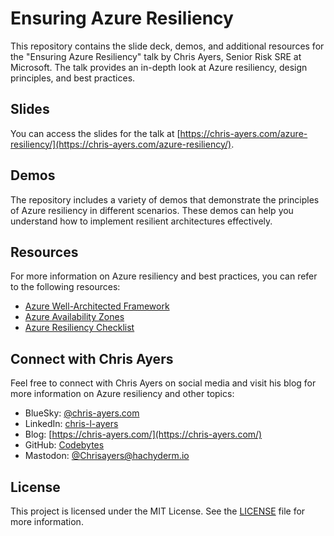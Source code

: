 # Ensuring Azure Resiliency

This repository contains the slide deck, demos, and additional resources for the "Ensuring Azure Resiliency" talk by Chris Ayers, Senior Risk SRE at Microsoft. The talk provides an in-depth look at Azure resiliency, design principles, and best practices.

## Slides

You can access the slides for the talk at [https://chris-ayers.com/azure-resiliency/](https://chris-ayers.com/azure-resiliency/).

## Demos

The repository includes a variety of demos that demonstrate the principles of Azure resiliency in different scenarios. These demos can help you understand how to implement resilient architectures effectively.

## Resources

For more information on Azure resiliency and best practices, you can refer to the following resources:

- [Azure Well-Architected Framework](https://learn.microsoft.com/en-us/azure/architecture/framework/)
- [Azure Availability Zones](https://learn.microsoft.com/en-us/azure/availability-zones/)
- [Azure Resiliency Checklist](https://learn.microsoft.com/en-us/azure/reliability/)

## Connect with Chris Ayers

Feel free to connect with Chris Ayers on social media and visit his blog for more information on Azure resiliency and other topics:

- BlueSky: [@chris-ayers.com](https://bsky.app/profile/chris-ayers.com)
- LinkedIn: [chris-l-ayers](https://linkedin.com/in/chris-l-ayers/)
- Blog: [https://chris-ayers.com/](https://chris-ayers.com/)
- GitHub: [Codebytes](https://github.com/codebytes)
- Mastodon: [@Chrisayers@hachyderm.io](https://hachyderm.io/@Chrisayers)

## License

This project is licensed under the MIT License. See the [LICENSE](LICENSE) file for more information.